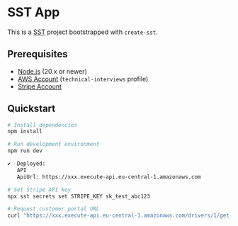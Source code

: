 # SST App

This is a [SST](https://sst.dev/) project bootstrapped with `create-sst`.

## Prerequisites

- [Node.js](https://nodejs.org/en/download/) (20.x or newer)
- [AWS Account](https://aws.amazon.com/) (`technical-interviews` profile)
- [Stripe Account](https://stripe.com/)

## Quickstart

```bash
# Install dependencies
npm install

# Run development environment
npm run dev

✔  Deployed:
   API
   ApiUrl: https://xxx.execute-api.eu-central-1.amazonaws.com

# Set Stripe API key
npx sst secrets set STRIPE_KEY sk_test_abc123

# Request customer portal URL
curl "https://xxx.execute-api.eu-central-1.amazonaws.com/drivers/1/get-customer-portal-url"
```
